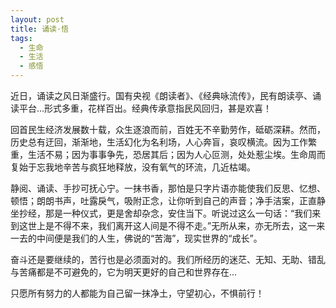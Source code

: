 ```yaml
---
layout: post
title: 诵读·悟
tags: 
  - 生命
  - 生活
  - 感悟
---
```



近日，诵读之风日渐盛行。国有央视《朗读者》、《经典咏流传》，民有朗读亭、诵读平台...形式多重，花样百出。经典传承意指民风回归，甚是欢喜！

回首民生经济发展数十载，众生逐浪而前，百姓无不辛勤劳作，砥砺深耕。然而，历史总有迂回，渐渐地，生活幻化为名利场，人心奔盲，哀叹横流。因为工作繁重，生活不易；因为事事争先，恐居其后；因为人心叵测，处处惹尘埃。生命周而复始于忘我地辛苦与疯狂地释放，没有氧气的环流，几近枯竭。
 
静阅、诵读、手抄可抚心宁。一抹书香，那怕是只字片语亦能使我们反思、忆想、顿悟；朗朗书声，吐露戾气，吸附正念，让你听到自己的声音；净手洁案，正直静坐抄经，那是一种仪式，更是舍却杂念，安住当下。听说过这么一句话：“我们来到这世上是不得不来，我们离开这人间是不得不走。”无所从来，亦无所去，这一来一去的中间便是我们的人生，佛说的“苦海”，现实世界的“成长”。
 
奋斗还是要继续的，苦行也是必须面对的。我们所经历的迷茫、无知、无助、错乱与苦痛都是不可避免的，它为明天更好的自己和世界存在...
 
只愿所有努力的人都能为自己留一抹净土，守望初心，不惧前行！
